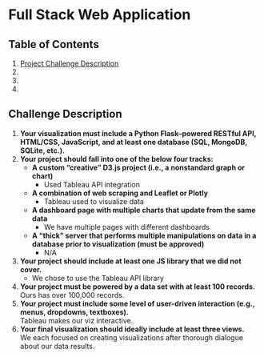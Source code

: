 # Full Stack Web Application
## Table of Contents
1. [Project Challenge Description](#challenge-description)
2.
3.
4.

## Challenge Description
1.  **Your visualization must include a Python Flask–powered RESTful API, HTML/CSS, JavaScript, and at least one database (SQL, MongoDB, SQLite, etc.).**  
2.  **Your project should fall into one of the below four tracks:**  
	- **A custom “creative” D3.js project (i.e., a nonstandard graph or chart)**  
		- Used Tableau API integration
	- **A combination of web scraping and Leaflet or Plotly**  
		- Tableau used to visualize data
	- **A dashboard page with multiple charts that update from the same data**  
		- We have multiple pages with different dashboards
	- **A “thick” server that performs multiple manipulations on data in a database prior to visualization (must be approved)** 
		- N/A
3.  **Your project should include at least one JS library that we did not cover.**
	- We chose to use the Tableau API library
4.  **Your project must be powered by a data set with at least 100 records.**  
    Ours has over 100,000 records.
5.  **Your project must include some level of user-driven interaction (e.g., menus, dropdowns, textboxes).**  
    Tableau makes our viz interactive.
6. **Your final visualization should ideally include at least three views.**  
	We each focused on creating visualizations after thorough dialogue about our data results.
